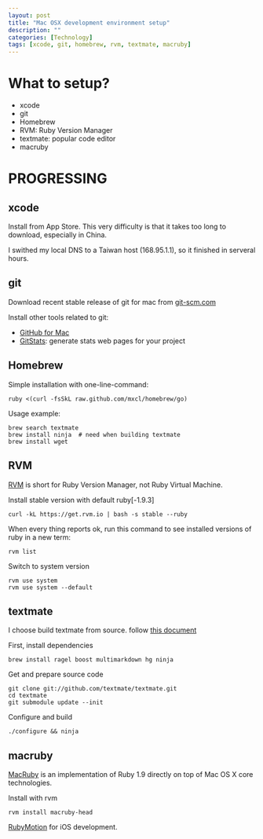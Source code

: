 ```yaml
---
layout: post
title: "Mac OSX development environment setup"
description: ""
categories: [Technology]
tags: [xcode, git, homebrew, rvm, textmate, macruby]
---
```


What to setup?
==============

*  xcode
*  git
*  Homebrew
*  RVM: Ruby Version Manager
*  textmate: popular code editor
*  macruby

PROGRESSING
===========

xcode
-----
Install from App Store. This very difficulty is that it takes too long to download, especially in China.

I swithed my local DNS to a Taiwan host (168.95.1.1), so it finished in serveral hours.

git
---
Download recent stable release of git for mac from [git-scm.com](http://git-scm.com/downloads)

Install other tools related to git: 
*  [GitHub for Mac](http://mac.github.com) 
*  [GitStats](https://github.com/trybeee/GitStats): generate stats web pages for your project  


Homebrew
--------
Simple installation with one-line-command: 

    ruby <(curl -fsSkL raw.github.com/mxcl/homebrew/go)

Usage example: 

    brew search textmate
    brew install ninja  # need when building textmate
    brew install wget


RVM
---
[RVM](https://rvm.io) is short for Ruby Version Manager, not Ruby Virtual Machine. 

Install stable version with default ruby[-1.9.3] 

    curl -kL https://get.rvm.io | bash -s stable --ruby

When every thing reports ok, run this command to see installed versions of ruby in a new term: 

    rvm list

Switch to system version 

    rvm use system
    rvm use system --default


textmate
--------
I choose build textmate from source. follow [this document](https://github.com/textmate/textmate/#building) 

First, install dependencies 

    brew install ragel boost multimarkdown hg ninja

Get and prepare source code 

    git clone git://github.com/textmate/textmate.git
    cd textmate
    git submodule update --init

Configure and build 

    ./configure && ninja


macruby
-------
[MacRuby](http://macruby.org) is an implementation of Ruby 1.9 directly on top of Mac OS X core technologies. 

Install with rvm 

    rvm install macruby-head

[RubyMotion](http://www.rubymotion.com) for iOS development. 
